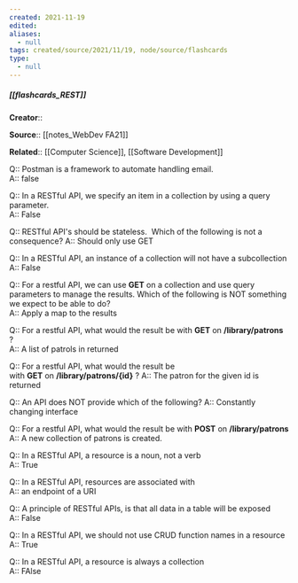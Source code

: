 ```yaml
---
created: 2021-11-19 
edited: 
aliases:
  - null
tags: created/source/2021/11/19, node/source/flashcards
type:
  - null 
---
```


##### [[flashcards_REST]]
 **Creator**:: 
 
**Source**:: [[notes_WebDev FA21]]

**Related**:: [[Computer Science]], [[Software Development]]

Q:: Postman is a framework to automate handling email.  
A::
false

Q:: In a RESTful API, we specify an item in a collection by using a query parameter.  
A::
False  

Q:: RESTful API's should be stateless.  Which of the following is not a consequence?
A::
Should only use GET  

Q:: In a RESTful API, an instance of a collection will not have a subcollection  
A::
False  

Q:: For a restful API, we can use **GET** on a collection and use query parameters to manage the results. Which of the following is NOT something we expect to be able to do?  
A::
Apply  a map to the results  

Q:: For a restful API, what would the result be with **GET** on **/library/patrons** ?  
A::
A list of patrols in returned  

Q:: For a restful API, what would the result be with **GET** on **/library/patrons/{id}** ?
A::
The patron for the given id is returned  

Q:: An API does NOT provide which of the following?
A::
Constantly changing interface  

Q:: For a restful API, what would the result be with **POST** on **/library/patrons**  
A::
A new collection of patrons is created.  

Q:: In a RESTful API, a resource is a noun, not a verb  
A::
True  

Q:: In a RESTful API, resources are associated with  
A::
an endpoint of a URI  

Q:: A principle of RESTful APIs, is that all data in a table will be exposed  
A::
False  

Q:: In a RESTful API, we should not use CRUD function names in a resource  
A::
True  

Q:: In a RESTful API, a resource is always a collection  
A::
FAlse  

                          

